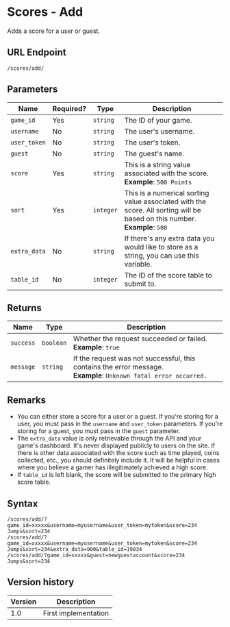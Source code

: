 # Scores - Add

Adds a score for a user or guest.

## URL Endpoint

```
/scores/add/
```

## Parameters

| Name         | Required? | Type      | Description                                                                                                               |
| ------------ | --------- | --------- | ------------------------------------------------------------------------------------------------------------------------- |
| `game_id`    | Yes       | `string`  | The ID of your game.                                                                                                      |
| `username`   | No        | `string`  | The user's username.                                                                                                      |
| `user_token` | No        | `string`  | The user's token.                                                                                                         |
| `guest`      | No        | `string`  | The guest's name.                                                                                                         |
| `score`      | Yes       | `string`  | This is a string value associated with the score. **Example**: `500 Points`                                               |
| `sort`       | Yes       | `integer` | This is a numerical sorting value associated with the score. All sorting will be based on this number. **Example**: `500` |
| `extra_data` | No        | `string`  | If there's any extra data you would like to store as a string, you can use this variable.                                 |
| `table_id`   | No        | `integer` | The ID of the score table to submit to.                                                                                   |

## Returns

| Name      | Type      | Description                                                                                                           |
| --------- | --------- | --------------------------------------------------------------------------------------------------------------------- |
| `success` | `boolean` | Whether the request succeeded or failed. <br> **Example**: `true`                                                     |
| `message` | `string`  | If the request was not successful, this contains the error message. <br> **Example**: `Unknown fatal error occurred.` |

## Remarks

* You can either store a score for a user or a guest. If you're storing for a user, you must pass in
	the `username` and `user_token` parameters. If you're storing for a guest, you must pass in the
	`guest` parameter.
* The `extra_data` value is only retrievable through the API and your game's dashboard. It's never
	displayed publicly to users on the site. If there is other data associated with the score such as
	time played, coins collected, etc., you should definitely include it. It will be helpful in cases
	where you believe a gamer has illegitimately achieved a high score.
* If `table_id` is left blank, the score will be submitted to the primary high score table.

## Syntax

```
/scores/add/?game_id=xxxxx&username=myusername&user_token=mytoken&score=234 Jumps&sort=234
/scores/add/?game_id=xxxxx&username=myusername&user_token=mytoken&score=234 Jumps&sort=234&extra_data=900&table_id=19834
/scores/add/?game_id=xxxxx&guest=newguestaccount&score=234 Jumps&sort=234
```

## Version history

| Version | Description          |
| ------- | -------------------- |
| 1.0     | First implementation |
